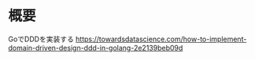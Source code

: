 # 概要
GoでDDDを実装する
https://towardsdatascience.com/how-to-implement-domain-driven-design-ddd-in-golang-2e2139beb09d
